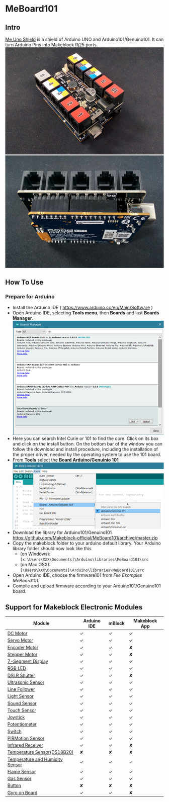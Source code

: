 # MeBoard101
## Intro
[Me Uno Shield](http://www.makeblock.com/me-uno-shield) is a shield of Arduino UNO and Arduino101/Genuino101. It can turn Arduino Pins into Makeblock Rj25 ports.
 ![image](https://raw.githubusercontent.com/Makeblock-official/MeBoard101/master/images/1.jpg)
 ![image](https://raw.githubusercontent.com/Makeblock-official/MeBoard101/master/images/2.jpg)
## How To Use
### Prepare for Arduino
 * Install the Arduino IDE ( https://www.arduino.cc/en/Main/Software )
 * Open Arduino IDE, selecting **Tools menu**, then **Boards** and last **Boards Manager**. 
 ![image](https://raw.githubusercontent.com/Makeblock-official/MeBoard101/master/images/Board_MGR_OK.jpg)
 * Here you can search Intel Curie or 101 to find the core. Click on its box and click on the install button. On the bottom bar of the window you can follow the download and install procedure, including the installation of the proper driver, needed by the operating system to use the 101 board. 
 * From **Tools** select the **Board Arduino/Genuinio 101**
 ![image](https://raw.githubusercontent.com/Makeblock-official/MeBoard101/master/images/101_Board_select.jpg)
 * Download the library for Arduino101/Genuino101 https://github.com/Makeblock-official/MeBoard101/archive/master.zip
 * Copy the makeblock folder to your arduino default library. Your Arduino library folder should now look like this 
   * (on Windows): ```[x:\Users\XXX\Documents]\Arduino\libraries\MeBoard101\src```
   * (on Mac OSX): ```[\Users\XXX\Documents]\Arduino\libraries\MeBoard101\src```
 * Open Arduino IDE, choose the firmware101 from <em>File Examples MeBoard101</em>.
 * Compile and upload firmware according to your Arduino101/Genuino101 board.

 ## Support for Makeblock Electronic Modules
 Module | Arduino IDE | mBlock | Makeblock App
 ------ | ----------- | ------ | ---
 [DC Motor](http://www.makeblock.com/index.php?route=product/search&search=dc%20motor) | ✓ | ✓ | ✓
 [Servo Motor](http://www.makeblock.com/index.php?route=product/search&search=servo) | ✓ | ✓ | ✓ 
 [Encoder Motor](http://www.makeblock.com/index.php?route=product/search&search=Encoder) | ✓ | ✓ | ✘
 [Stepper Motor](http://www.makeblock.com/index.php?route=product/search&search=Stepper) | ✓ | ✓ | ✘  
 [7-Segment Display](http://www.makeblock.com/me-7-segment-serial-display-red) | ✓ | ✓ | ✓
 [RGB LED](http://www.makeblock.com/index.php?route=product/search&search=RGB) | ✓ | ✓ | ✓
 [DSLR Shutter](http://www.makeblock.com/index.php?route=product/search&search=Shutter) | ✓ | ✓ | ✘
 [Ultrasonic Sensor](http://www.makeblock.com/me-ultrasonic-sensor) | ✓ | ✓ | ✓
 [Line Follower](http://www.makeblock.com/me-line-follower) | ✓ | ✓ | ✓
 [Light Sensor](http://www.makeblock.com/me-light-sensor) | ✓ | ✓ | ✓
 [Sound Sensor](http://www.makeblock.com/me-sound-sensor) | ✓ | ✓ | ✓
 [Touch Sensor](http://www.makeblock.com/me-touch-sensor) | ✓ | ✓ | ✓
 [Joystick](http://www.makeblock.com/me-joystick) | ✓ | ✓ | ✓
 [Potentiometer](http://www.makeblock.com/index.php?route=product/search&search=Potentiometer) | ✓ | ✓ | ✓
 [Switch](http://www.makeblock.com/index.php?route=product/search&search=Switch) | ✓ | ✓ | ✓
 [PIRMotion Sensor](http://www.makeblock.com/me-pir-motion-sensor) | ✓ | ✓ | ✓
 [Infrared Receiver](http://www.makeblock.com/me-infrared-receiver-decode) | ✓ | ✓ | ✘
 [Temperature Sensor(DS18B20)](http://www.makeblock.com/me-temperature-sensor-waterproof-ds18b20) | ✘ | ✘ | ✘
 [Temperature and Humidity Sensor](http://www.makeblock.com/me-temperature-and-humidity-sensor) | ✓ | ✓ | ✓
 [Flame Sensor](http://www.makeblock.com/me-flame-sensor) | ✓ | ✓ | ✓
 [Gas Sensor](http://www.makeblock.com/me-gas-sensor) | ✓ | ✓ | ✓
 [Button](http://www.makeblock.com/me-4-button) | ✘ | ✘ | ✘
 [Gyro on Board](https://www.arduino.cc/en/Tutorial/Genuino101CurieIMURawImuDataSerial) | ✓ | ✓ | ✘